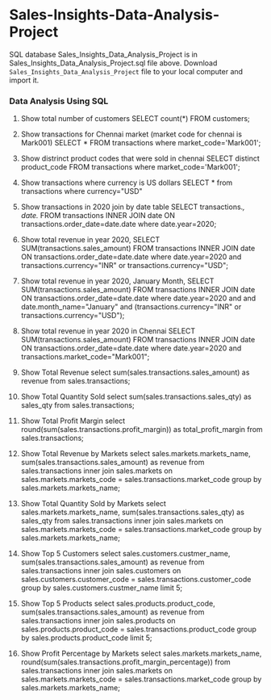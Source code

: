 # Sales-Insights-Data-Analysis-Project

 SQL database Sales_Insights_Data_Analysis_Project is in Sales_Insights_Data_Analysis_Project.sql file above. Download `Sales_Insights_Data_Analysis_Project` file to your local computer and import it.

### Data Analysis Using SQL

1. Show total number of customers
SELECT count(*) FROM customers;

2. Show transactions for Chennai market (market code for chennai is Mark001)
SELECT * FROM transactions where market_code='Mark001';

3. Show distrinct product codes that were sold in chennai
SELECT distinct product_code FROM transactions where market_code='Mark001';

4. Show transactions where currency is US dollars
SELECT * from transactions where currency="USD"

5. Show transactions in 2020 join by date table
SELECT transactions.*, date.* FROM transactions INNER JOIN date ON transactions.order_date=date.date where date.year=2020;

6. Show total revenue in year 2020,
SELECT SUM(transactions.sales_amount) FROM transactions INNER JOIN date ON transactions.order_date=date.date where date.year=2020 and transactions.currency="INR" or transactions.currency="USD";
	
7. Show total revenue in year 2020, January Month,
SELECT SUM(transactions.sales_amount) FROM transactions INNER JOIN date ON transactions.order_date=date.date where date.year=2020 and and date.month_name="January" and (transactions.currency="INR" or transactions.currency="USD");

8. Show total revenue in year 2020 in Chennai
SELECT SUM(transactions.sales_amount) FROM transactions INNER JOIN date ON transactions.order_date=date.date where date.year=2020
and transactions.market_code="Mark001";

9. Show Total Revenue
select sum(sales.transactions.sales_amount) as revenue from sales.transactions;

10. Show Total Quantity Sold
select sum(sales.transactions.sales_qty) as sales_qty from sales.transactions;

11. Show Total Profit Margin
select round(sum(sales.transactions.profit_margin)) as total_profit_margin from sales.transactions;

12. Show Total Revenue by Markets
select sales.markets.markets_name, sum(sales.transactions.sales_amount) as revenue
from sales.transactions
inner join sales.markets on sales.markets.markets_code = sales.transactions.market_code
group by sales.markets.markets_name;

13. Show Total Quantity Sold by Markets
select sales.markets.markets_name, sum(sales.transactions.sales_qty) as sales_qty
from sales.transactions
inner join sales.markets on sales.markets.markets_code = sales.transactions.market_code
group by sales.markets.markets_name;

14. Show Top 5 Customers
select sales.customers.custmer_name, sum(sales.transactions.sales_amount) as revenue
from sales.transactions
inner join sales.customers on sales.customers.customer_code = sales.transactions.customer_code
group by sales.customers.custmer_name
limit 5;

15. Show Top 5 Products
select sales.products.product_code, sum(sales.transactions.sales_amount) as revenue
from sales.transactions
inner join sales.products on sales.products.product_code = sales.transactions.product_code
group by sales.products.product_code
limit 5;

16. Show Profit Percentage by Markets
select sales.markets.markets_name, round(sum(sales.transactions.profit_margin_percentage))
from sales.transactions
inner join sales.markets on sales.markets.markets_code = sales.transactions.market_code
group by sales.markets.markets_name;
